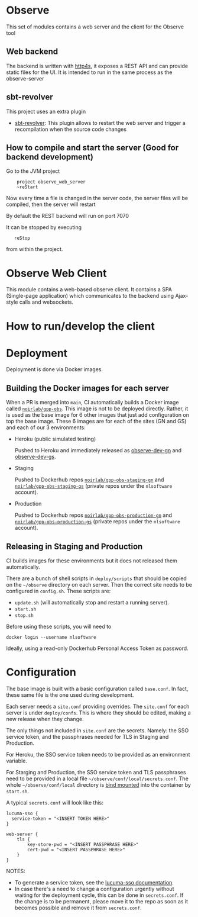 # Observe

This set of modules contains a web server and the client for the Observe tool

## Web backend

The backend is written with [http4s](http://http4s.org), it exposes a REST API and can provide static files for the UI. It is intended to run in the same process as the observe-server

## sbt-revolver

This project uses an extra plugin

- [sbt-revolver](https://github.com/spray/sbt-revolver): This plugin allows to restart the web server and trigger a recompilation when the source code changes

## How to compile and start the server (Good for backend development)

Go to the JVM project

```
    project observe_web_server
    ~reStart
```

Now every time a file is changed in the server code, the server files will be compiled, then the server will restart

By default the REST backend will run on port 7070

It can be stopped by executing

```
   reStop
```

from within the project.

# Observe Web Client

This module contains a web-based observe client. It contains a SPA (Single-page application) which communicates to the backend using Ajax-style calls and websockets.

# How to run/develop the client

<!-- For the common case we want to develop the client but we also need to run the backend.

an sbt task

```
startObserveAll
```

Will do the following:

- Launch the backend on the background
- Pack the client going through scala.js and webpack
- Launch webpack-dev-server with a proxy to the backend

Now you can open the client at

http://localhost:8081

if you want to update the client and get automatic reload do in sbt:

```
    project observe_web_client
    ~fastOptJS
```

and to stop all the processes you can do

```
stopObserveAll
``` -->

# Deployment

Deployment is done via Docker images.

## Building the Docker images for each server

When a PR is merged into `main`, CI automatically builds a Docker image called [`noirlab/gpp-obs`](https://hub.docker.com/repository/docker/noirlab/gpp-obs/general). This image is not to be deployed directly. Rather, it is used as the base image for 6 other images that just add configuration on top the base image. These 6 images are for each of the sites (GN and GS) and each of our 3 environments:
- Heroku (public simulated testing)

  Pushed to Heroku and immediately released as [observe-dev-gn](https://observe-dev-gn.lucuma.xyz/) and [observe-dev-gs](https://observe-dev-gs.lucuma.xyz/).
- Staging

  Pushed to Dockerhub repos [`noirlab/gpp-obs-staging-gn`](https://hub.docker.com/repository/docker/noirlab/gpp-obs-staging-gn/general) and [`noirlab/gpp-obs-staging-gs`](https://hub.docker.com/repository/docker/noirlab/gpp-obs-staging-gs/general) (private repos under the `nlsoftware` account).
- Production

  Pushed to Dockerhub repos [`noirlab/gpp-obs-production-gn`](https://hub.docker.com/repository/docker/noirlab/gpp-obs-production-gn/general) and [`noirlab/gpp-obs-production-gs`](https://hub.docker.com/repository/docker/noirlab/gpp-obs-production-gs/general) (private repos under the `nlsoftware` account).

## Releasing in Staging and Production

CI builds images for these environments but it does not released them automatically.

There are a bunch of shell scripts in `deploy/scripts` that should be copied on the `~/observe` directory on each server. Then the correct site needs to be configured in `config.sh`. These scripts are:
- `update.sh` (will automatically stop and restart a running server).
- `start.sh`
- `stop.sh`

Before using these scripts, you will need to

```
docker login --username nlsoftware
```

Ideally, using a read-only Dockerhub Personal Access Token as password.

# Configuration

The base image is built with a basic configuration called `base.conf`. In fact, these same file is the one used during development.

Each server needs a `site.conf` providing overrides. The `site.conf` for each server is under `deploy/confs`. This is where they should be edited, making a new release when they change.

The only things not included in `site.conf` are the secrets. Namely: the SSO service token, and the passphrases needed for TLS in Staging and Production.

For Heroku, the SSO service token needs to be provided as an environment variable.

For Starging and Production, the SSO service token and TLS passphrases need to be provided in a local file `~/observe/conf/local/secrets.conf`. The whole `~/observe/conf/local` directory is [bind mounted](https://docs.docker.com/storage/bind-mounts/) into the container by `start.sh`.

A typical `secrets.conf` will look like this:

```
lucuma-sso {
  service-token = "<INSERT TOKEN HERE>"
}

web-server {
    tls {
        key-store-pwd = "<INSERT PASSPHRASE HERE>"
        cert-pwd = "<INSERT PASSPHRASE HERE>"
    }
}
```

NOTES:
- To generate a service token, see the [lucuma-sso documentation](https://github.com/gemini-hlsw/lucuma-sso?tab=readme-ov-file#obtaining-a-service-jwt).
- In case there's a need to change a configuration urgently without waiting for the deployment cycle, this can be done in `secrets.conf`. If the change is to be permanent, please move it to the repo as soon as it becomes possible and remove it from `secrets.conf`.
